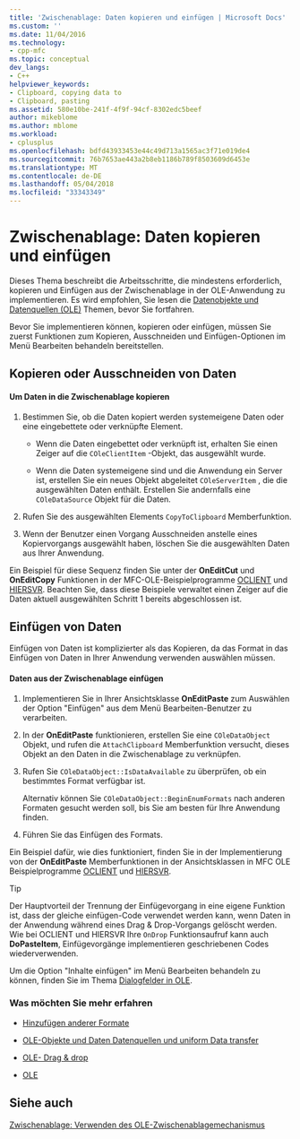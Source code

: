 ```yaml
---
title: 'Zwischenablage: Daten kopieren und einfügen | Microsoft Docs'
ms.custom: ''
ms.date: 11/04/2016
ms.technology:
- cpp-mfc
ms.topic: conceptual
dev_langs:
- C++
helpviewer_keywords:
- Clipboard, copying data to
- Clipboard, pasting
ms.assetid: 580e10be-241f-4f9f-94cf-8302edc5beef
author: mikeblome
ms.author: mblome
ms.workload:
- cplusplus
ms.openlocfilehash: bdfd43933453e44c49d713a1565ac3f71e019de4
ms.sourcegitcommit: 76b7653ae443a2b8eb1186b789f8503609d6453e
ms.translationtype: MT
ms.contentlocale: de-DE
ms.lasthandoff: 05/04/2018
ms.locfileid: "33343349"
---
```

# <a name="clipboard-copying-and-pasting-data"></a>Zwischenablage: Daten kopieren und einfügen
Dieses Thema beschreibt die Arbeitsschritte, die mindestens erforderlich, kopieren und Einfügen aus der Zwischenablage in der OLE-Anwendung zu implementieren. Es wird empfohlen, Sie lesen die [Datenobjekte und Datenquellen (OLE)](../mfc/data-objects-and-data-sources-ole.md) Themen, bevor Sie fortfahren.  
  
 Bevor Sie implementieren können, kopieren oder einfügen, müssen Sie zuerst Funktionen zum Kopieren, Ausschneiden und Einfügen-Optionen im Menü Bearbeiten behandeln bereitstellen.  
  
##  <a name="_core_copying_or_cutting_data"></a> Kopieren oder Ausschneiden von Daten  
  
#### <a name="to-copy-data-to-the-clipboard"></a>Um Daten in die Zwischenablage kopieren  
  
1.  Bestimmen Sie, ob die Daten kopiert werden systemeigene Daten oder eine eingebettete oder verknüpfte Element.  
  
    -   Wenn die Daten eingebettet oder verknüpft ist, erhalten Sie einen Zeiger auf die `COleClientItem` -Objekt, das ausgewählt wurde.  
  
    -   Wenn die Daten systemeigene sind und die Anwendung ein Server ist, erstellen Sie ein neues Objekt abgeleitet `COleServerItem` , die die ausgewählten Daten enthält. Erstellen Sie andernfalls eine `COleDataSource` Objekt für die Daten.  
  
2.  Rufen Sie des ausgewählten Elements `CopyToClipboard` Memberfunktion.  
  
3.  Wenn der Benutzer einen Vorgang Ausschneiden anstelle eines Kopiervorgangs ausgewählt haben, löschen Sie die ausgewählten Daten aus Ihrer Anwendung.  
  
 Ein Beispiel für diese Sequenz finden Sie unter der **OnEditCut** und **OnEditCopy** Funktionen in der MFC-OLE-Beispielprogramme [OCLIENT](../visual-cpp-samples.md) und [HIERSVR](../visual-cpp-samples.md). Beachten Sie, dass diese Beispiele verwaltet einen Zeiger auf die Daten aktuell ausgewählten Schritt 1 bereits abgeschlossen ist.  
  
##  <a name="_core_pasting_data"></a> Einfügen von Daten  
 Einfügen von Daten ist komplizierter als das Kopieren, da das Format in das Einfügen von Daten in Ihrer Anwendung verwenden auswählen müssen.  
  
#### <a name="to-paste-data-from-the-clipboard"></a>Daten aus der Zwischenablage einfügen  
  
1.  Implementieren Sie in Ihrer Ansichtsklasse **OnEditPaste** zum Auswählen der Option "Einfügen" aus dem Menü Bearbeiten-Benutzer zu verarbeiten.  
  
2.  In der **OnEditPaste** funktionieren, erstellen Sie eine `COleDataObject` Objekt, und rufen die `AttachClipboard` Memberfunktion versucht, dieses Objekt an den Daten in die Zwischenablage zu verknüpfen.  
  
3.  Rufen Sie `COleDataObject::IsDataAvailable` zu überprüfen, ob ein bestimmtes Format verfügbar ist.  
  
     Alternativ können Sie `COleDataObject::BeginEnumFormats` nach anderen Formaten gesucht werden soll, bis Sie am besten für Ihre Anwendung finden.  
  
4.  Führen Sie das Einfügen des Formats.  
  
 Ein Beispiel dafür, wie dies funktioniert, finden Sie in der Implementierung von der **OnEditPaste** Memberfunktionen in der Ansichtsklassen in MFC OLE Beispielprogramme [OCLIENT](../visual-cpp-samples.md) und [HIERSVR](../visual-cpp-samples.md).  
  
> [!TIP]
>  Der Hauptvorteil der Trennung der Einfügevorgang in eine eigene Funktion ist, dass der gleiche einfügen-Code verwendet werden kann, wenn Daten in der Anwendung während eines Drag & Drop-Vorgangs gelöscht werden. Wie bei OCLIENT und HIERSVR Ihre `OnDrop` Funktionsaufruf kann auch **DoPasteItem**, Einfügevorgänge implementieren geschriebenen Codes wiederverwenden.  
  
 Um die Option "Inhalte einfügen" im Menü Bearbeiten behandeln zu können, finden Sie im Thema [Dialogfelder in OLE](../mfc/dialog-boxes-in-ole.md).  
  
### <a name="what-do-you-want-to-know-more-about"></a>Was möchten Sie mehr erfahren  
  
-   [Hinzufügen anderer Formate](../mfc/clipboard-adding-other-formats.md)  
  
-   [OLE-Objekte und Daten Datenquellen und uniform Data transfer](../mfc/data-objects-and-data-sources-ole.md)  
  
-   [OLE- Drag & drop](../mfc/drag-and-drop-ole.md)  
  
-   [OLE](../mfc/ole-background.md)  
  
## <a name="see-also"></a>Siehe auch  
 [Zwischenablage: Verwenden des OLE-Zwischenablagemechanismus](../mfc/clipboard-using-the-ole-clipboard-mechanism.md)

